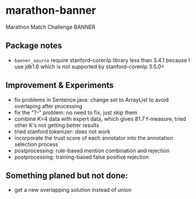 # marathon-banner
Marathon Match Challenge BANNER

## Package notes
* ``banner_source`` require stanford-corenlp library less than 3.4.1 because I use jdk1.6 which is not supported by stanford-corenlp 3.5.0+

## Improvement & Experiments
* fix problems in Sentence.java: change set to ArrayList to avoid overlaping after processing
* fix the "?-" problem: no need to fix, just skip them
* combine K=4 data with expert data, which gives 81.7 f-measure, tried other K's not getting better results
* tried stanford tokenizer: does not work
* incorporate the trust score of each annotator into the annotation selection process
* postprocessing: rule-based mention combination and rejection
* postprocessing: training-based false positive rejection

## Something planed but not done:
* get a new overlapping solution instead of union
